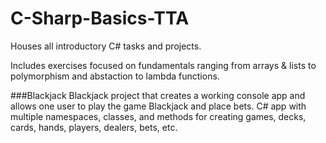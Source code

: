 # C-Sharp-Basics-TTA
Houses all introductory C# tasks and projects.

Includes exercises focused on fundamentals ranging from arrays & lists to polymorphism and abstaction to lambda functions.

###Blackjack
Blackjack project that creates a working console app and allows one user to play the game Blackjack and place bets. C# app with multiple namespaces, classes, and methods for creating games, decks, cards, hands, players, dealers, bets, etc. 
